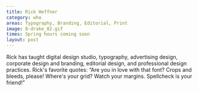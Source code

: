 ```yaml
---
title: Rick Heffner
category: who
areas: Typography, Branding, Editorial, Print
image: 8-drake_02.gif
times: Spring hours coming soon
layout: post
---
```

Rick has taught digital design studio, typography, advertising design, corporate design and branding, editorial design, and professional design practices. Rick's favorite quotes&colon; &ldquo;Are you in love with that font? Crops and bleeds, please! Where's your grid? Watch your margins. Spellcheck is your friend!&rdquo;
